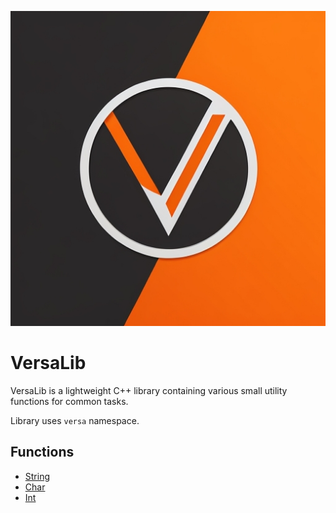![VersaLib Logo](V.jpg)

# VersaLib

VersaLib is a lightweight C++ library containing various small utility functions for common tasks.

Library uses `versa` namespace.

## Functions

- [String](Description/string.md)
- [Char](Description/char.md)
- [Int](Description/int.md)